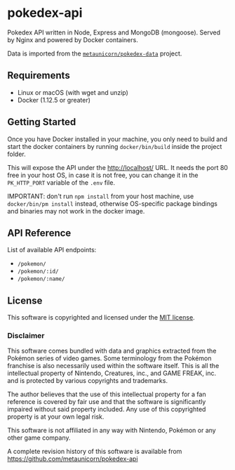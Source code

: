 # pokedex-api
Pokedex API written in Node, Express and MongoDB (mongoose). Served by Nginx and powered by Docker containers.

Data is imported from the [`metaunicorn/pokedex-data`](https://github.com/metaunicorn/pokedex-data) project.

## Requirements

- Linux or macOS (with wget and unzip)
- Docker (1.12.5 or greater)

## Getting Started

Once you have Docker installed in your machine, you only need to build and start the docker containers
by running `docker/bin/build` inside the project folder.

This will expose the API under the [http://localhost/](http://localhost/) URL.
It needs the port 80 free in your host OS, in case it is not free, you can change it
in the `PK_HTTP_PORT` variable of the `.env` file.

IMPORTANT: don't run `npm install` from your host machine, use `docker/bin/pm install` instead, otherwise
OS-specific package bindings and binaries may not work in the docker image.

## API Reference

List of available API endpoints:

- `/pokemon/`
- `/pokemon/:id/`
- `/pokemon/:name/`

## License

This software is copyrighted and licensed under the 
[MIT license](https://github.com/metaunicorn/pokedex-api/LICENSE).

### Disclaimer

This software comes bundled with data and graphics extracted from the
Pokémon series of video games. Some terminology from the Pokémon franchise is
also necessarily used within the software itself. This is all the intellectual
property of Nintendo, Creatures, inc., and GAME FREAK, inc. and is protected by
various copyrights and trademarks.

The author believes that the use of this intellectual property for a fan reference
is covered by fair use and that the software is significantly impaired without said
property included. Any use of this copyrighted property is at your own legal risk.

This software is not affiliated in any way with Nintendo,
Pokémon or any other game company.

A complete revision history of this software is available from
https://github.com/metaunicorn/pokedex-api
